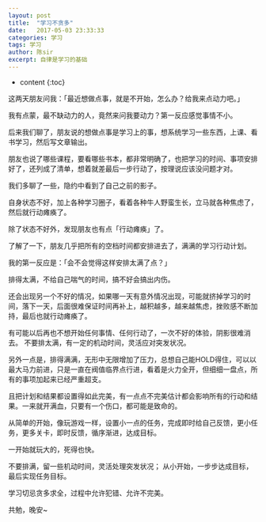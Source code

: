 ```yaml
---
layout: post
title:  "学习不贪多"
date:   2017-05-03 23:33:33
categories: 学习
tags: 学习
author: 陈sir
excerpt: 自律是学习的基础
---
```

* content
{:toc}

这两天朋友问我：「最近想做点事，就是不开始，怎么办？给我来点动力吧。」

我有点蒙，最不缺动力的人，竟然来问我要动力？第一反应感觉事情不小。

后来我们聊了，朋友说的想做点事是学习上的事，想系统学习一些东西，上课、看书学习，然后写文章输出。

朋友也说了哪些课程，要看哪些书本，都非常明确了，也把学习的时间、事项安排好了，还列成了清单，想着就差最后一步行动了，按理说应该没问题才对。

我们多聊了一些，隐约中看到了自己之前的影子。

自身状态不好，加上各种学习圈子，看着各种牛人野蛮生长，立马就各种焦虑了，然后就行动瘫痪了。

除了状态不好外，发现朋友也有点「行动瘫痪」了。

了解了一下，朋友几乎把所有的空档时间都安排进去了，满满的学习行动计划。

我的第一反应是：「会不会觉得这样安排太满了点？」

排得太满，不给自己喘气的时间，搞不好会搞出内伤。

还会出现另一个不好的情况，如果哪一天有意外情况出现，可能就挤掉学习的时间，落下一天，后面很难保证时间再补上，越积越多，越来越焦虑，挫败感不断加持，最后也就行动瘫痪了。

有可能以后再也不想开始任何事情、任何行动了，一次不好的体验，阴影很难消去。
不要排太满，有一定的机动时间，灵活应对突发状况。

另外一点是，排得满满，无形中无限增加了压力，总想自己能HOLD得住，可以以最大马力前进，只是一直在阀值临界点行进，看着是火力全开，但细细一盘点，所有的事项加起来已经严重超支。

且把计划和结果都设置得如此完美，有一点点不完美估计都会影响所有的行动和结果。一来就开满血，只要有一个伤口，都可能是致命的。

从简单的开始，像玩游戏一样，设置小一点的任务，完成即时给自己反馈，更小任务，更多关卡，即时反馈，循序渐进，达成目标。

一开始就玩大的，死得也快。

不要排满，留一些机动时间，灵活处理突发状况；
从小开始，一步步达成目标，最后实现任务目标。

学习切忌贪多求全，过程中允许犯错、允许不完美。

共勉，晚安~
